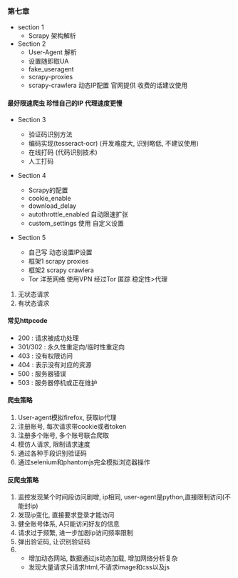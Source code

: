 ### 第七章
* section 1
	* Scrapy 架构解析
* Section 2 
	* User-Agent 解析
	* 设置随即取UA
	* fake_useragent		 
	* scrapy-proxies
	* scrapy-crawlera 动态IP配置 官网提供 收费的话建议使用
	

#### 最好限速爬虫 珍惜自己的IP 代理速度更慢

* Section 3
	* 验证码识别方法
	* 编码实现(tesseract-ocr) (开发难度大, 识别略低, 不建议使用)
	* 在线打码 (代码识别技术)
	* 人工打码 

* Section 4
	* Scrapy的配置
	* cookie_enable
	* download_delay
	* autothrottle_enabled 自动限速扩张
	* custom_settings 使用 自定义设置

* Section 5
	* 自己写 动态设置IP设置
	* 框架1 scrapy proxies
	* 框架2 scrapy crawlera
	* Tor 洋葱网络 使用VPN 经过Tor 匿踪 稳定性>代理
	
1. 无状态请求
2. 有状态请求

#### 常见httpcode
* 200 : 请求被成功处理
* 301/302 : 永久性重定向/临时性重定向
* 403 : 没有权限访问
* 404 : 表示没有对应的资源
* 500 : 服务器错误
* 503 : 服务器停机或正在维护


#### 爬虫策略

1. User-agent模拟firefox, 获取ip代理
2. 注册账号, 每次请求带cookie或者token
3. 注册多个账号, 多个账号联合爬取
4. 模仿人请求, 限制请求速度
5. 通过各种手段识别验证码
6. 通过selenium和phantomjs完全模拟浏览器操作


#### 反爬虫策略

1. 监控发现某个时间段访问剧增, ip相同, user-agent是python,直接限制访问(不能封ip)
2. 发现ip变化, 直接要求登录才能访问
3. 健全账号体系, A只能访问好友的信息
4. 请求过于频繁, 进一步加剧ip访问频率限制
5. 弹出验证码, 让识别验证码
6.  * 增加动态网站, 数据通过js动态加载, 增加网络分析复杂
	* 发现大量请求只请求html,不请求image和css以及js
	 

